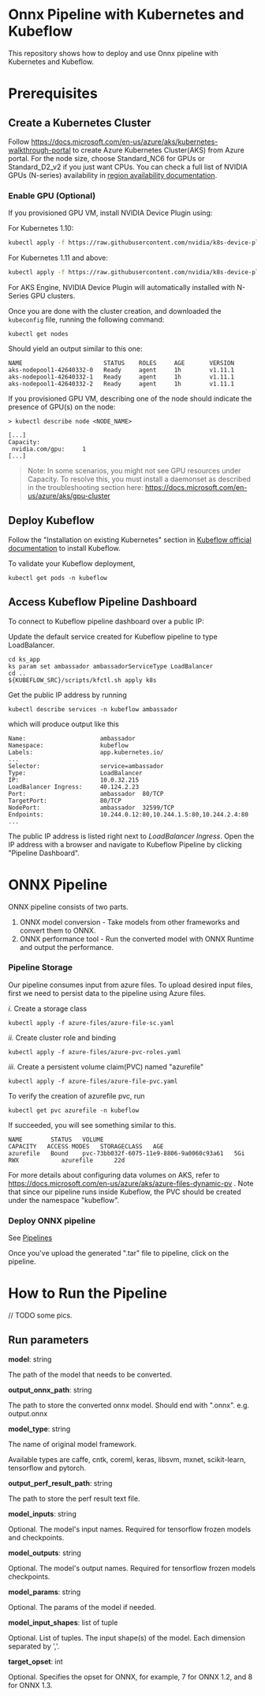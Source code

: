 # Onnx Pipeline with Kubernetes and Kubeflow

This repository shows how to deploy and use Onnx pipeline with Kubernetes and Kubeflow. 

# Prerequisites

## Create a Kubernetes Cluster

Follow https://docs.microsoft.com/en-us/azure/aks/kubernetes-walkthrough-portal to create Azure Kubernetes Cluster(AKS) from Azure portal. For the node size, choose Standard_NC6 for GPUs or Standard_D2_v2 if you just want CPUs. You can check a full list of NVIDIA GPUs (N-series) availability in [region availability documentation](https://azure.microsoft.com/en-us/global-infrastructure/services/?products=virtual-machines&regions=all).

### Enable GPU (Optional)

If you provisioned GPU VM, install NVIDIA Device Plugin using:

For Kubernetes 1.10:

```bash
kubectl apply -f https://raw.githubusercontent.com/nvidia/k8s-device-plugin/v1.10/nvidia-device-plugin.yml
```

For Kubernetes 1.11 and above:

```bash
kubectl apply -f https://raw.githubusercontent.com/nvidia/k8s-device-plugin/v1.11/nvidia-device-plugin.yml
```

For AKS Engine, NVIDIA Device Plugin will automatically installed with N-Series GPU clusters.

Once you are done with the cluster creation, and downloaded the `kubeconfig` file, running the following command:

```console
kubectl get nodes
```

Should yield an output similar to this one:

```
NAME                       STATUS    ROLES     AGE       VERSION
aks-nodepool1-42640332-0   Ready     agent     1h        v1.11.1
aks-nodepool1-42640332-1   Ready     agent     1h        v1.11.1
aks-nodepool1-42640332-2   Ready     agent     1h        v1.11.1
```

If you provisioned GPU VM, describing one of the node should indicate the presence of GPU(s) on the node:

```console
> kubectl describe node <NODE_NAME>

[...]
Capacity:
 nvidia.com/gpu:     1
[...]
```

> Note: In some scenarios, you might not see GPU resources under Capacity. To resolve this, you must install a daemonset as described in the troubleshooting section here: https://docs.microsoft.com/en-us/azure/aks/gpu-cluster


## Deploy Kubeflow

Follow the "Installation on existing Kubernetes" section in [Kubeflow official documentation](https://www.kubeflow.org/docs/started/getting-started/) to install Kubeflow. 

To validate your Kubeflow deployment,
``` 
kubectl get pods -n kubeflow
```

## Access Kubeflow Pipeline Dashboard
To connect to Kubeflow pipeline dashboard over a public IP:

Update the default service created for Kubeflow pipeline to type LoadBalancer.

```
cd ks_app
ks param set ambassador ambassadorServiceType LoadBalancer
cd ..
${KUBEFLOW_SRC}/scripts/kfctl.sh apply k8s
```

Get the public IP address by running 
```
kubectl describe services -n kubeflow ambassador
```
which will produce output like this
```
Name:                     ambassador
Namespace:                kubeflow
Labels:                   app.kubernetes.io/
...
Selector:                 service=ambassador
Type:                     LoadBalancer
IP:                       10.0.32.215
LoadBalancer Ingress:     40.124.2.23
Port:                     ambassador  80/TCP
TargetPort:               80/TCP
NodePort:                 ambassador  32599/TCP
Endpoints:                10.244.0.12:80,10.244.1.5:80,10.244.2.4:80
...
```
The public IP address is listed right next to *LoadBalancer Ingress*. Open the IP address with a browser and navigate to Kubeflow Pipeline by clicking "Pipeline Dashboard".

# ONNX Pipeline

ONNX pipeline consists of two parts. 
        
1) ONNX model conversion - Take models from other frameworks and convert them to ONNX.
2) ONNX performance tool - Run the converted model with ONNX Runtime and output the performance. 

### Pipeline Storage
Our pipeline consumes input from azure files. To upload desired input files, first we need to persist data to the pipeline using Azure files. 

*i.* Create a storage class
```
kubectl apply -f azure-files/azure-file-sc.yaml
```

*ii.* Create cluster role and binding
```
kubectl apply -f azure-files/azure-pvc-roles.yaml
```
*iii.* Create a persistent volume claim(PVC) named "azurefile"
```
kubectl apply -f azure-files/azure-file-pvc.yaml
```

To verify the creation of azurefile pvc, run
```
kubectl get pvc azurefile -n kubeflow
```
If succeeded, you will see something similar to this.

```
NAME        STATUS   VOLUME                                     CAPACITY   ACCESS MODES   STORAGECLASS   AGE
azurefile   Bound    pvc-73bb032f-6075-11e9-8806-9a0060c93a61   5Gi        RWX            azurefile      22d
```

For more details about configuring data volumes on AKS, refer to https://docs.microsoft.com/en-us/azure/aks/azure-files-dynamic-pv . Note that since our pipeline runs inside Kubeflow, the PVC should be created under the namespace "kubeflow". 

### Deploy ONNX pipeline
See [Pipelines](pipelines/README.md)

Once you've upload the generated ".tar" file to pipeline, click on the pipeline. 


# How to Run the Pipeline
// TODO some pics. 

## Run parameters

**model**: string
   
   The path of the model that needs to be converted.

**output_onnx_path**: string
   
   The path to store the converted onnx model. Should end with ".onnx". e.g. output.onnx

**model_type**: string
   
   The name of original model framework. 
   
   Available types are caffe, cntk, coreml, keras, libsvm, mxnet, scikit-learn, tensorflow and pytorch.
   
**output_perf_result_path**: string
   
   The path to store the perf result text file. 

**model_inputs**: string
   
   Optional. The model's input names. Required for tensorflow frozen models and checkpoints.

**model_outputs**: string
   
   Optional. The model's output names. Required for tensorflow frozen models checkpoints.

**model_params**: string

Optional. The params of the model if needed.

**model_input_shapes**: list of tuple
   
   Optional. List of tuples. The input shape(s) of the model. Each dimension separated by ','.

**target_opset**: int

Optional. Specifies the opset for ONNX, for example, 7 for ONNX 1.2, and 8 for ONNX 1.3.

